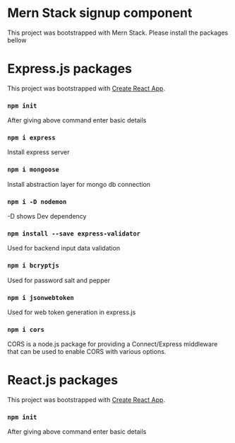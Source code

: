 # Mern Stack signup component


This project was bootstrapped with Mern Stack. Please install the packages bellow


# Express.js packages

This project was bootstrapped with [Create React App](https://github.com/facebook/create-react-app).

### `npm init `
After giving above command enter basic details

### `npm i express `
Install express server

### `npm i mongoose `
Install abstraction layer for mongo db connection

### `npm i -D nodemon `
-D shows Dev dependency

### `npm install --save express-validator `
Used for backend input data validation

### `npm i bcryptjs `
Used for password salt and pepper

### `npm i jsonwebtoken `
Used for web token generation in express.js

### `npm i cors `
CORS is a node.js package for providing a Connect/Express middleware that can be used to enable CORS with various options.

# React.js packages

This project was bootstrapped with [Create React App](https://github.com/facebook/create-react-app).

### `npm init `
After giving above command enter basic details